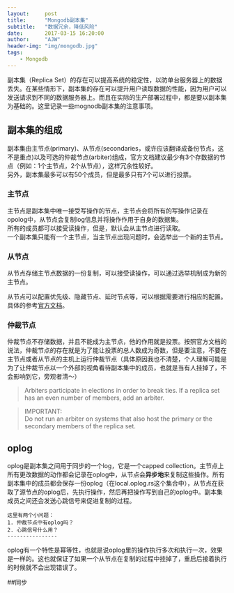 ```yaml
---
layout:     post
title:      "Mongodb副本集"
subtitle:   "数据冗余，降低风险"
date:       2017-03-15 16:20:00
author:     "AJW"
header-img: "img/mongodb.jpg"
tags:
    - Mongodb
---
```


副本集（Replica Set）的存在可以提高系统的稳定性，以防单台服务器上的数据丢失。在某些情形下，副本集的存在可以提升用户读取数据的性能，因为用户可以发送请求到不同的数据服务器上。而且在实际的生产部署过程中，都是要以副本集为基础的。这里记录一些mognodb副本集的注意事项。

## 副本集的组成
副本集由主节点(primary)、从节点(secondaries，或许应该翻译成备份节点，这不是重点)以及可选的仲裁节点(arbiter)组成，官方文档建议最少有3个存数据的节点（例如：1个主节点，2个从节点），这样冗余性较好。  
另外，副本集最多可以有50个成员，但是最多只有7个可以进行投票。
### 主节点
主节点是副本集中唯一接受写操作的节点，主节点会将所有的写操作记录在opolog中，从节点会复制log信息并将操作作用于自身的数据集。  
所有的成员都可以接受读操作，但是，默认会从主节点进行读取。  
一个副本集只能有一个主节点，当主节点出现问题时，会选举出一个新的主节点。

### 从节点
从节点存储主节点数据的一份复制，可以接受读操作，可以通过选举机制成为新的主节点。

从节点可以配置优先级、隐藏节点、延时节点等，可以根据需要进行相应的配置。具体的参考[官方文档](https://docs.mongodb.com/manual/core/replica-set-secondary/)。

### 仲裁节点
仲裁节点不存储数据，并且不能成为主节点，他的作用就是投票。按照官方文档的说法，仲裁节点的存在就是为了能让投票的总人数成为奇数，但是要注意，不要在主节点或者从节点的主机上运行仲裁节点（具体原因我也不清楚，个人理解可能是为了让仲裁节点以一个外部的视角看待副本集中的成员，也就是当有人挂掉了，不会影响到它，旁观者清～）
>Arbiters participate in elections in order to break ties. If a replica set has an even number of members, add an arbiter.

>IMPORTANT:  
>Do not run an arbiter on systems that also host the primary or the secondary members of the replica set.

## oplog
oplog是副本集之间用于同步的一个log，它是一个capped collection。主节点上所有更改数据的动作都会记录在oplog中，从节点会**异步地**来复制这些操作。所有副本集中的成员都会保存一份oplog（在local.oplog.rs这个集合中），从节点在获取了源节点的oplog后，先执行操作，然后再把操作写到自己的oplog中。副本集成员之间还会发送心跳信号来促进复制的过程。
	
	这里有两个小问题：
	1. 仲裁节点中有oplog吗？
	2. 心跳信号什么用？
	----------------
	

 
oplog有一个特性是幂等性，也就是说oplog里的操作执行多次和执行一次，效果是一样的。这也就保证了如果一个从节点在复制的过程中挂掉了，重启后接着执行的时候就不会出现错误了。

##同步